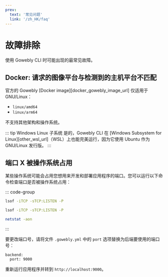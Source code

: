 ```yaml
---
prev:
  text: '常见问题'
  link: '/zh_HK/faq'
---
```


# 故障排除

使用 Gowebly CLI 时可能出现的最常见故障。

<!--@include: ../parts/zh_HK/block_cant-find-answer.md-->

## Docker: 请求的图像平台与检测到的主机平台不匹配

官方的 Gowebly [Docker image][docker_gowebly_image_url] 仅适用于 GNU/Linux：

- `linux/amd64`
- `linux/arm64`

不支持其他架构和操作系统。

::: tip Windows Linux 子系统
是的，Gowebly CLI 在 [Windows Subsystem for Linux][other_wsl_url]（WSL）上也能完美运行，因为它使用 Ubuntu 作为 GNU/Linux 发行版。
:::

## 端口 X 被操作系统占用

某些操作系统可能会占用您想用来开发和部署应用程序的端口。您可以运行以下命令检查端口是否被操作系统占用：

::: code-group
``` bash [GNU/Linux]
lsof -iTCP -sTCP:LISTEN -P
```

``` bash [macOS]
lsof -iTCP -sTCP:LISTEN -P
```

``` bash [Windows]
netstat -aon
```
:::

要更改端口号，请将文件 `.gowebly.yml` 中的 `port` 选项替换为后端要使用的端口号：

``` yaml{2}
backend:
  port: 9000
```

重新运行应用程序并转到 `http://localhost:9000`。

<!--@include: ../parts/links.md-->